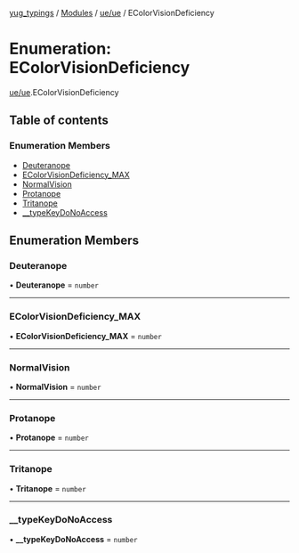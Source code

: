 [yug_typings](../README.md) / [Modules](../modules.md) / [ue/ue](../modules/ue_ue.md) / EColorVisionDeficiency

# Enumeration: EColorVisionDeficiency

[ue/ue](../modules/ue_ue.md).EColorVisionDeficiency

## Table of contents

### Enumeration Members

- [Deuteranope](ue_ue.EColorVisionDeficiency.md#deuteranope)
- [EColorVisionDeficiency\_MAX](ue_ue.EColorVisionDeficiency.md#ecolorvisiondeficiency_max)
- [NormalVision](ue_ue.EColorVisionDeficiency.md#normalvision)
- [Protanope](ue_ue.EColorVisionDeficiency.md#protanope)
- [Tritanope](ue_ue.EColorVisionDeficiency.md#tritanope)
- [\_\_typeKeyDoNoAccess](ue_ue.EColorVisionDeficiency.md#__typekeydonoaccess)

## Enumeration Members

### Deuteranope

• **Deuteranope** = `number`

___

### EColorVisionDeficiency\_MAX

• **EColorVisionDeficiency\_MAX** = `number`

___

### NormalVision

• **NormalVision** = `number`

___

### Protanope

• **Protanope** = `number`

___

### Tritanope

• **Tritanope** = `number`

___

### \_\_typeKeyDoNoAccess

• **\_\_typeKeyDoNoAccess** = `number`
